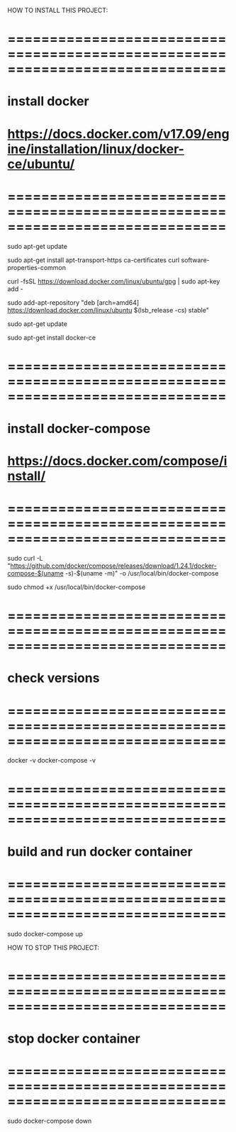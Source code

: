 HOW TO INSTALL THIS PROJECT:
# ==============================================================================
# install docker
# https://docs.docker.com/v17.09/engine/installation/linux/docker-ce/ubuntu/
# ==============================================================================
sudo apt-get update

sudo apt-get install apt-transport-https ca-certificates curl software-properties-common

curl -fsSL https://download.docker.com/linux/ubuntu/gpg | sudo apt-key add -

sudo add-apt-repository "deb [arch=amd64] https://download.docker.com/linux/ubuntu $(lsb_release -cs) stable"

sudo apt-get update

sudo apt-get install docker-ce

# ==============================================================================
# install docker-compose
# https://docs.docker.com/compose/install/
# ==============================================================================
sudo curl -L "https://github.com/docker/compose/releases/download/1.24.1/docker-compose-$(uname -s)-$(uname -m)" -o /usr/local/bin/docker-compose

sudo chmod +x /usr/local/bin/docker-compose


# ==============================================================================
# check versions
# ==============================================================================
docker -v
docker-compose -v


# ==============================================================================
# build and run docker container
# ==============================================================================
sudo docker-compose up



HOW TO STOP THIS PROJECT:
# ==============================================================================
# stop docker container
# ==============================================================================
sudo docker-compose down
